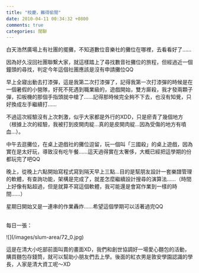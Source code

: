 ```yaml
---
title: "校慶，難得偷閒"
date: 2010-04-11 00:34:32 +0800
comments: true
categories: 閒聊
---
```

<p>白天浩然廣場上有社團的擺攤，不知道數位音樂社的攤位在哪裡，去看看好了&hellip;&hellip;</p><p>因為好久沒回社團聯繫大家，就這樣踏上了尋找數音社攤位的旅程，但經過近一個鐘頭的尋找，判定今年這個社團應該是沒有申請攤位QQ</p><p>早上全寢出動去打漆彈，這是我第二次打漆彈了，記得我第一次打漆彈的時候是在一個暑假的小營隊，好死不死遇到職業級的，遊戲開始，雙方廝殺，我才發兩顆子彈，扣板機的那個手指頭就中槍了&hellip;&hellip;記得那時候完全夠不下去，也沒有知覺，只好換成左手繼續打&hellip;&hellip;</p><p>不過這次經驗沒有上次刺激，似乎大家都是外行的XDD，只是瘀青了幾個地方（根據上次的經驗，我被打到皮開肉綻&hellip;真的是皮開肉綻&hellip;因為受傷的地方有噴血&hellip;）。</p><p>中午去逛攤位，在桌上遊戲社的攤位逗留，玩一個叫「三國殺」的桌上遊戲，因為實在是太好玩，導致沒有吃午餐&hellip;&hellip;這天過得實在太奢侈，大概已經把這學期的份都玩完了吧QQ</p><p>晚上，從晚上六點開始寫程式寫到隔天早上三點&hellip;目的是幫朋友設計一套樂譜管理的軟體，有查詢功能，架構是完成了，就差怎麼繼續設計搜尋的演算法&hellip;&hellip;（時間上好像有點超過，但是就算不寫這個軟體，我可能還是會寫作業到一樣的時間&hellip;&hellip;）</p><p>星期日開始又是一連串的作業轟炸&hellip;&hellip;希望這個學期可以活著過完QQ</p><p><br />每日一張：</p><p>![](/images/slum-area/72_0.jpg)</p><p>這是在清大小吃部前面叫賣的畫面XD，我們和創世協調好一場愛心麵包的活動，購買麵包存錢筒，就可以幫助小朋友們去上學。後面的紅衣男是敦安學園認識的學長，人家是清大資工呢～XD</p>
